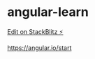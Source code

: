 # angular-learn

[Edit on StackBlitz ⚡️](https://stackblitz.com/edit/angular-wfmcwg)

https://angular.io/start
